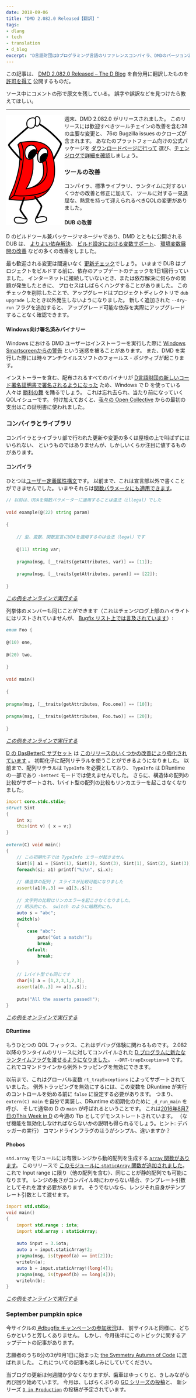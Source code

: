 ```yaml
---
date: 2018-09-06
title: "DMD 2.082.0 Released【翻訳】"
tags:
- dlang
- tech
- translation
- d_blog
excerpt: "D言語財団はDプログラミング言語のリファレンスコンパイラ、DMDのバージョン2.079.0をアナウンスします。 "
---
```


この記事は、
[DMD 2.082.0 Released – The D Blog](https://dlang.org/blog/2018/09/04/dmd-2-082-0-released/)
を自分用に翻訳したものを
[許可を得て](http://dlang.org/blog/2017/06/16/life-in-the-fast-lane/#comment-1631)
公開するものだ。

ソース中にコメントの形で原文を残している。
誤字や誤訳などを見つけたら教えてほしい。

---

<!-- ![](https://i1.wp.com/dlang.org/blog/wp-content/uploads/2016/08/d3.png?resize=160%2C301) -->

<img align="left" alt="D言語くん" src="/img/blog/2018/09/dman.png" >

<!-- DMD 2.082.0 was released over the weekend. There were 28 major changes and 76 closed Bugzilla issues in this release, including some very welcome improvements in the toolchain. [Head over to the download page](https://dlang.org/download.html) to pick up the official package for your platform and [visit the changelog for the details](https://dlang.org/changelog/2.082.0.html). -->

週末、DMD 2.082.0 がリリースされました。
このリリースには歓迎すべきツールチェインの改善を含む28の主要な変更と、
76の Bugzilla issues のクローズが含まれます。
あなたのプラットフォーム向けの公式パッケージを
[ダウンロードページに行って](https://dlang.org/download.html)
選び、[チェンジログで詳細を確認](https://dlang.org/changelog/2.082.0.html)しましょう。

<!-- Tooling improvements
-------------------- -->

### ツールの改善

<!-- While there were several improvements and fixes to the compiler, standard library, and runtime in this release, there were some seemingly innocuous quality\-of\-life changes to the tooling that are sure to be greeted with more enthusiasm. -->

コンパイラ、標準ライブラリ、ランタイムに対するいくつかの改善と修正に加えて、
ツールに対する一見退屈な、熱意を持って迎えられるべきQOLの変更がありました。

<!-- ### DUB gets dubbier -->

#### DUB の改善

<!-- DUB, the build tool and package manager for D that ships with DMD, received a number  of enhancements, including [better dependency resolution](https://dlang.org/changelog/2.082.0.html#recursive_dependecy_resolution), [variable support in the build settings](https://dlang.org/changelog/2.082.0.html#buildSettingsVars), and [improved environment variable expansion](https://dlang.org/changelog/2.082.0.html#env-var-replacement). -->

D のビルドツール兼パッケージマネージャであり、DMD とともに公開される DUB は、
[よりよい依存解決](https://dlang.org/changelog/2.082.0.html#recursive_dependecy_resolution)、
[ビルド設定における変数サポート](https://dlang.org/changelog/2.082.0.html#buildSettingsVars)、
[環境変数展開の改善](https://dlang.org/changelog/2.082.0.html#env-var-replacement)
などの多くの改善をしました。

<!-- Arguably the most welcome change will be the [removal of the regular update check](https://dlang.org/changelog/2.082.0.html#upgrade_check). Previously, DUB would check for dependency updates once a day before starting a project build. If there was no internet connection, or if there were any errors in dependency resolution, the process could hang for some time. With the removal of the daily check, upgrades will only occur when running `dub upgrade` in a project directory. Add to that the brand new `--dry-run` flag to get a list of any upgradable dependencies without executing the upgrades. -->

最も歓迎される変更は間違いなく
[更新チェック](https://dlang.org/changelog/2.082.0.html#upgrade_check)でしょう。
いままで DUB はプロジェクトをビルドする前に、依存のアップデートのチェックを1日1回行っていました。
インターネットに接続していないとき、または依存解決に何らかの問題が発生したときに、
プロセスはしばらくハングすることがありました。
このチェックを削除したことで、アップグレードはプロジェクトディレクトリで
`dub upgrade` したとき以外発生しないようになりました。
新しく追加された `--dry-run` フラグを追加すると、
アップグレード可能な依存を実際にアップグレードすることなく確認できます。

<!-- ### Signed binaries for Windows -->

#### Windows向け署名済みバイナリー

<!-- For quite some time users of DMD on Windows have had the annoyance of seeing [a warning from Windows Smartscreen](https://en.wikipedia.org/wiki/Microsoft_SmartScreen) when running the installer, and the occasional false positive from AntiVirus software when running DMD. -->

Windows における DMD ユーザーはインストーラーを実行した際に
[Windows Smartscreenからの警告](https://en.wikipedia.org/wiki/Microsoft_SmartScreen)
という迷惑を被ることがあります。
また、DMD を実行した際には時々アンチウイルスソフトのフォールス・ポジティブが起こります。

<!-- Now those in the Windows D camp can [do a little victory dance](https://www.youtube.com/watch?v=KL19ZVbcPaw), as all of the binaries in the distribution, including the installer, [are signed with the D Language Foundation’s new code signing certificate](https://dlang.org/changelog/2.082.0.html#signed_windows_binaries). This is one more quality\-of\-life issue that can finally be laid to rest. On a side note, the cost of the certificate was the first expense entered [into our Open Collective page](https://opencollective.com/dlang). -->

インストーラーを含む、配布されるすべてのバイナリが
[D言語財団の新しいコード署名証明書で署名されるようになった](https://dlang.org/changelog/2.082.0.html#signed_windows_binaries)
ため、Windows で D を使っている人々は
[勝利の舞](https://www.youtube.com/watch?v=KL19ZVbcPaw)
を踊るでしょう。
これは忘れ去られ、当たり前になっていくQOLイシューです。
付け加えておくと、[我々の Open Collective](https://opencollective.com/dlang)
からの最初の支出はこの証明書に使われました。

<!-- Compiler and libraries
---------------------- -->

### コンパイラとライブラリ

<!-- Many of the changes and updates in the compiler and library department are unlikely to compel anyone to shout from the rooftops, but a handful are nonetheless notable. -->

コンパイラとライブラリ部で行われた更新や変更の多くは屋根の上で叫ばずにはいられない、
というものではありませんが、しかしいくらか注目に値するものがあります。

<!-- ### The compiler -->

#### コンパイラ

<!-- One such is an expansion of [the User\-Defined Attribute syntax](https://dlang.org/spec/attribute.html#uda). Previously, these were only allowed on declarations. Now, [they can be applied to function parameters](https://dlang.org/changelog/2.082.0.html#uda-function-parameters): -->

ひとつは[ユーザー定義属性構文](https://dlang.org/spec/attribute.html#uda)です。
以前まで、これは宣言部以外で書くことができませんでした。
いまやそれらは[関数パラメータにも適用できます](https://dlang.org/changelog/2.082.0.html#uda-function-parameters)。

<!-- ```d
// Previously, it was illegal to attach a UDA to a function parameter

void example(@(22) string param)

{

    // It's always been legal to attach UDAs to type, variable, and function declarations.

    @(11) string var;

    pragma(msg, \[\_\_traits(getAttributes, var)\] \== \[11\]);

    pragma(msg, \[\_\_traits(getAttributes, param)\] \== \[22\]);

}
``` -->

```d
// 以前は、UDAを関数パラメーターに適用することは違法（illegal）でした

void example(@(22) string param)

{

    // 型、変数、関数宣言にUDAを適用するのは合法（legal）です

    @(11) string var;

    pragma(msg, [__traits(getAttributes, var)] == [11]);

    pragma(msg, [__traits(getAttributes, param)] == [22]);

}
```

<!-- _[Run this example online](https://run.dlang.io/is/Hu4csb)_ -->

*[この例をオンラインで実行する](https://run.dlang.io/is/Hu4csb)*

<!-- The same goes for enum members (it’s not explicitly listed in the highlights at the top of the changelog, [but is mentioned in the bugfix list](https://dlang.org/changelog/2.082.0.html#bugfix-list)): -->

列挙体のメンバーも同じことができます（これはチェンジログ上部のハイライトにはリストされていませんが、
[Bugfix リスト上では言及されています](https://dlang.org/changelog/2.082.0.html#bugfix-list)）:

<!-- ```d
enum Foo {

@(10) one,

@(20) two,

}

void main()

{

pragma(msg, \[\_\_traits(getAttributes, Foo.one)\] \== \[10\]);

pragma(msg, \[\_\_traits(getAttributes, Foo.two)\] \== \[20\]);

}
``` -->

```d
enum Foo {

@(10) one,

@(20) two,

}

void main()

{

pragma(msg, [__traits(getAttributes, Foo.one)] == [10]);

pragma(msg, [__traits(getAttributes, Foo.two)] == [20]);

}
```

<!-- _[Run this example online](https://run.dlang.io/is/B2H73i)_ -->

*[この例をオンラインで実行する](https://run.dlang.io/is/B2H73i)*

<!-- [The DasBetterC subset of D](http://dlang.org/blog/2018/06/11/dasbetterc-converting-make-c-to-d/) is [enhanced in this release with some improvements](https://dlang.org/changelog/2.082.0.html#betterc_cmp_types). It’s now possible to use array literals in initializers. Previously, array literals required the use of `TypeInfo`, which is part of DRuntime and therefore unavailable in `-betterC` mode. Moreover, comparing arrays of structs is now supported and comparing arrays of byte\-sized types should no longer generate any linker errrors. -->

[D の DasBetterC サブセット](http://dlang.org/blog/2018/06/11/dasbetterc-converting-make-c-to-d/)
は
[このリリースのいくつかの改善により強化されています](https://dlang.org/changelog/2.082.0.html#betterc_cmp_types)
。
初期化子に配列リテラルを使うことができるようになりました。
以前まで、配列リテラルは `TypeInfo` を必要としており、
`TypeInfo` は DRuntime の一部であり `-betterC` モードでは使えませんでした。
さらに、構造体の配列の比較がサポートされ、1バイト型の配列の比較もリンカエラーを起こさなくなりました。

<!-- ```d
import core.stdc.stdio;

struct Sint

{

    int x;

    this(int v) { x \= v;}

}

extern(C) void main()

{

    // No more TypeInfo error in this initializer

    Sint\[6\] a1 \= \[Sint(1), Sint(2), Sint(3), Sint(1), Sint(2), Sint(3)\];

    foreach(si; a1) printf("%i\\n", si.x);

    // Arrays/slices of structs can now be compared

    assert(a1\[0..3\] \== a1\[3..$\]);

    // No more linker error when comparing strings, either explicitly

    // or implicitly such as in a switch.

    auto s \= "abc";

    switch(s)

    {

     case "abc":

     puts("Got a match!");

     break;

     default:

     break;

    }

    // And the same goes for any byte\-sized type

    char\[6\] a \= \[1,2,3,1,2,3\];

    assert(a\[0..3\] \>= a\[3..$\]);

    puts("All the asserts passed!");

}
``` -->

```d
import core.stdc.stdio;
struct Sint
{
    int x;
    this(int v) { x = v;}
}

extern(C) void main()
{
    // この初期化子では TypeInfo エラーが起きません
    Sint[6] a1 = [Sint(1), Sint(2), Sint(3), Sint(1), Sint(2), Sint(3)];
    foreach(si; a1) printf("%i\n", si.x);

    // 構造体の配列 / スライスが比較可能になりました
    assert(a1[0..3] == a1[3..$]);

    // 文字列の比較はリンカエラーを起こさなくなりました。
    // 明示的にも、 switch のように暗黙的にも。
    auto s = "abc";
    switch(s)
    {
        case "abc":
            puts("Got a match!");
            break;
        default:
            break;
    }

    // 1バイト型でも同じです
    char[6] a = [1,2,3,1,2,3];
    assert(a[0..3] >= a[3..$]);

    puts("All the asserts passed!");
}
```

<!-- _[Run this example online](https://run.dlang.io/is/FiuBop)_ -->

*[この例をオンラインで実行する](https://run.dlang.io/is/FiuBop)*

<!-- ### DRuntime -->

#### DRuntime

<!-- Another quality\-of\-life fix, this one touching on the debugging experience, is a [new run\-time flag that can be passed to any D program](https://dlang.org/changelog/2.082.0.html#exceptions-opt) compiled against the 2.082 release of the runtime or later, `--DRT-trapException=0`. This allows exception trapping to be disabled from the command line. -->

もうひとつの QOL フィックス、これはデバッグ体験に関わるものです。
2.082 以降のランタイムのリリースに対してコンパイルされた
[D プログラムに新たなランタイムフラグを渡せるようになりました](https://dlang.org/changelog/2.082.0.html#exceptions-opt)。
`--DRT-trapException=0` です。
これでコマンドラインから例外トラッピングを無効にできます。

<!-- Previously, this was supported only via a global variable, `rt_trapExceptions`. To disable exception trapping, this variable had to be set to `false` before DRuntime gained control of execution, which meant implementing your own `extern(C) main` and calling `_d_run_main` to manually initialize DRuntime which, in turn, would run the normal D `main`—all of which is demonstrated in the Tip of the Week from [the August 7, 2016, edition of This Week in D](http://arsdnet.net/this-week-in-d/2016-aug-07.html) (you’ll also find there a nice explanation of why you might want to disable this feature. HINT: running in your debugger). A command\-line flag is sooo much simpler, no? -->

以前まで、これはグローバル変数 `rt_trapExceptions` によってサポートされていました。
例外トラッピングを無効にするには、この変数を DRuntime が実行のコントロールを始める前に
`false` に設定する必要があります。
つまり、`extern(C) main` を自分で実装し、DRuntime の初期化のために `_d_run_main` を呼び、
そして通常の D の `main` が呼ばれるということです。
これは[2016年8月7日のThis Week in D](http://arsdnet.net/this-week-in-d/2016-aug-07.html)
の今週の Tip としてデモンストレートされています。
（なぜ機能を無効化しなければならないかの説明も得られるでしょう。ヒント: デバッガーの実行）
コマンドラインフラグのほうがシンプル、違いますか？

<!-- ### Phobos -->

#### Phobos

<!-- The `std.array` module [has long had an `array` function](https://dlang.org/phobos/std_array.html#array) that can be used to create a dynamic array from any finite range. With this release, [the module gains a `staticArray` function](https://dlang.org/changelog/2.082.0.html#std-array-asStatic) that can do the same for static arrays, though it’s limited to input ranges (which includes other arrays). When the length of a range is not knowable at compile time, it must be passed as a template argument. Otherwise, the range itself can be passed as a template argument. -->

`std.array` モジュールには有限レンジから動的配列を生成する
[`array` 関数があります](https://dlang.org/phobos/std_array.html#array)。
このリリースで [このモジュールに `staticArray` 関数が追加されました](https://dlang.org/changelog/2.082.0.html#std-array-asStatic)。
これで Input range に限り（他の配列を含む）、同じことが静的配列でも可能になります。
レンジの長さがコンパイル時にわからない場合、テンプレート引数としてそれを渡す必要があります。
そうでないなら、レンジそれ自身がテンプレート引数として渡せます。

<!-- ```d
import std.stdio;

void main()

{

    import std.range : iota;

    import std.array : staticArray;

    auto input \= 3.iota;

    auto a \= input.staticArray!2;

    pragma(msg, is(typeof(a) \== int\[2\]));

    writeln(a);

    auto b \= input.staticArray!(long\[4\]);

    pragma(msg, is(typeof(b) \== long\[4\]));

    writeln(b);

}
``` -->

```d
import std.stdio;
void main()
{
    import std.range : iota;
    import std.array : staticArray;

    auto input = 3.iota;
    auto a = input.staticArray!2;
    pragma(msg, is(typeof(a) == int[2]));
    writeln(a);
    auto b = input.staticArray!(long[4]);
    pragma(msg, is(typeof(b) == long[4]));
    writeln(b);
}
```

<!-- _[Run this example online](https://run.dlang.io/is/7dpxJM)_ -->

*[この例をオンラインで実行する](https://run.dlang.io/is/7dpxJM)*

<!-- September pumpkin spice
----------------------- -->

### September pumpkin spice

<!-- [Participation in the #dbugfix campaign](https://dlang.org/blog/2018/02/03/the-dbugfix-campaign/) for this cycle was, like last cycle, rather dismal. Even so, I’ll have an update on that topic later this month in a post of its own. -->

今サイクルの[ #dbugfix キャンペーンの参加状況](https://dlang.org/blog/2018/02/03/the-dbugfix-campaign/)は、
前サイクルと同様に、どちらかというと芳しくありません。
しかし、今月後半にこのトピックに関するアップデートの記事があります。

<!-- Three of eight applicants were selected for [the Symmetry Autumn of Code](https://dlang.org/blog/symmetry-autumn-of-code/), which officially kicked off on September 1. Stay tuned here for a post on that topic as well. -->

志願者のうち8分の3が9月1日に始まった
[the Symmetry Autumn of Code](https://dlang.org/blog/symmetry-autumn-of-code/)
に選ばれました。
これについての記事も楽しみにしていてください。

<!-- The blog has been quiet for a few weeks, but the gears are slowly and squeakily starting to grind again. Other posts lined up for this month include the next long\-overdue [installment in the GC Series](https://dlang.org/blog/the-gc-series/) and the launch of [a new ‘D in Production’ profile](https://dlang.org/blog/d-in-production/). -->

当ブログの更新は何週間か少なくなりますが、歯車はゆっくりと、きしみながら再び回り始めています。
今月は、しばらくぶりの
[GC シリーズの投稿](https://dlang.org/blog/the-gc-series/)と、
新シリーズ
[`D in Production`](https://dlang.org/blog/d-in-production/)
の投稿が予定されています。
